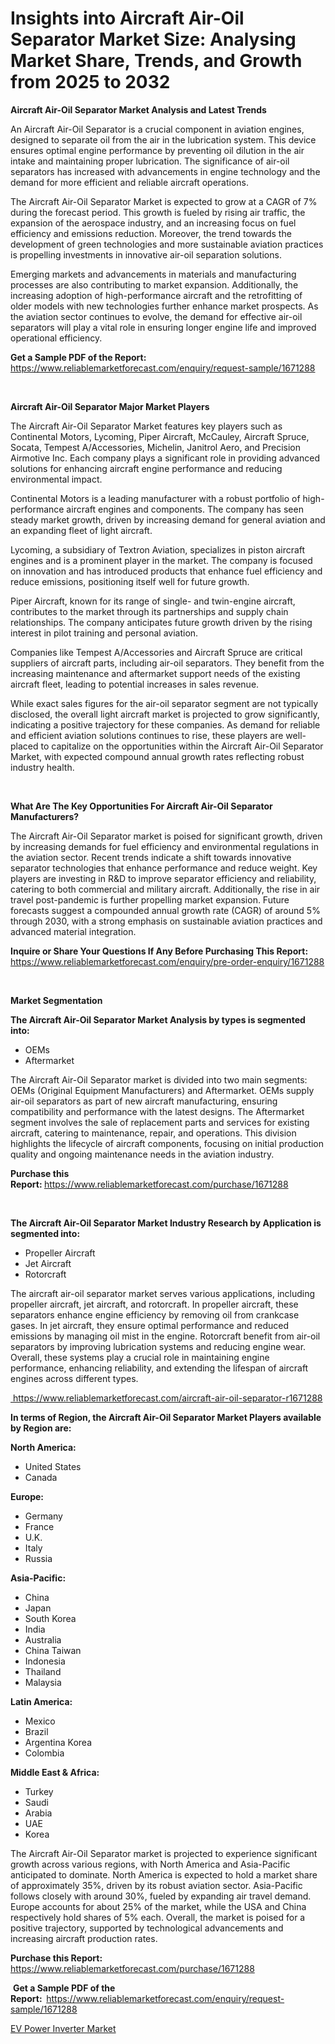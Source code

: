 <p><h1>Insights into Aircraft Air-Oil Separator Market Size: Analysing Market Share, Trends, and Growth from 2025 to 2032</h1></p><p><strong>Aircraft Air-Oil Separator Market Analysis and Latest Trends</strong></p>
<p><p>An Aircraft Air-Oil Separator is a crucial component in aviation engines, designed to separate oil from the air in the lubrication system. This device ensures optimal engine performance by preventing oil dilution in the air intake and maintaining proper lubrication. The significance of air-oil separators has increased with advancements in engine technology and the demand for more efficient and reliable aircraft operations.</p><p>The Aircraft Air-Oil Separator Market is expected to grow at a CAGR of 7% during the forecast period. This growth is fueled by rising air traffic, the expansion of the aerospace industry, and an increasing focus on fuel efficiency and emissions reduction. Moreover, the trend towards the development of green technologies and more sustainable aviation practices is propelling investments in innovative air-oil separation solutions.</p><p>Emerging markets and advancements in materials and manufacturing processes are also contributing to market expansion. Additionally, the increasing adoption of high-performance aircraft and the retrofitting of older models with new technologies further enhance market prospects. As the aviation sector continues to evolve, the demand for effective air-oil separators will play a vital role in ensuring longer engine life and improved operational efficiency.</p></p>
<p><strong>Get a Sample PDF of the Report:&nbsp;</strong> <a href="https://www.reliablemarketforecast.com/enquiry/request-sample/1671288?utm_campaign=3549&utm_medium=2&utm_source=Github&utm_content=ia&utm_term=25032025&utm_id=aircraft-air-oil-separator">https://www.reliablemarketforecast.com/enquiry/request-sample/1671288</a></p>
<p>&nbsp;</p>
<p><strong>Aircraft Air-Oil Separator Major Market Players</strong></p>
<p><p>The Aircraft Air-Oil Separator Market features key players such as Continental Motors, Lycoming, Piper Aircraft, McCauley, Aircraft Spruce, Socata, Tempest A/Accessories, Michelin, Janitrol Aero, and Precision Airmotive Inc. Each company plays a significant role in providing advanced solutions for enhancing aircraft engine performance and reducing environmental impact.</p><p>Continental Motors is a leading manufacturer with a robust portfolio of high-performance aircraft engines and components. The company has seen steady market growth, driven by increasing demand for general aviation and an expanding fleet of light aircraft. </p><p>Lycoming, a subsidiary of Textron Aviation, specializes in piston aircraft engines and is a prominent player in the market. The company is focused on innovation and has introduced products that enhance fuel efficiency and reduce emissions, positioning itself well for future growth.</p><p>Piper Aircraft, known for its range of single- and twin-engine aircraft, contributes to the market through its partnerships and supply chain relationships. The company anticipates future growth driven by the rising interest in pilot training and personal aviation.</p><p>Companies like Tempest A/Accessories and Aircraft Spruce are critical suppliers of aircraft parts, including air-oil separators. They benefit from the increasing maintenance and aftermarket support needs of the existing aircraft fleet, leading to potential increases in sales revenue.</p><p>While exact sales figures for the air-oil separator segment are not typically disclosed, the overall light aircraft market is projected to grow significantly, indicating a positive trajectory for these companies. As demand for reliable and efficient aviation solutions continues to rise, these players are well-placed to capitalize on the opportunities within the Aircraft Air-Oil Separator Market, with expected compound annual growth rates reflecting robust industry health.</p></p>
<p>&nbsp;</p>
<p><strong>What Are The Key Opportunities For Aircraft Air-Oil Separator Manufacturers?</strong></p>
<p><p>The Aircraft Air-Oil Separator market is poised for significant growth, driven by increasing demands for fuel efficiency and environmental regulations in the aviation sector. Recent trends indicate a shift towards innovative separator technologies that enhance performance and reduce weight. Key players are investing in R&D to improve separator efficiency and reliability, catering to both commercial and military aircraft. Additionally, the rise in air travel post-pandemic is further propelling market expansion. Future forecasts suggest a compounded annual growth rate (CAGR) of around 5% through 2030, with a strong emphasis on sustainable aviation practices and advanced material integration.</p></p>
<p><strong>Inquire or Share Your Questions If Any Before Purchasing This Report:</strong> <a href="https://www.reliablemarketforecast.com/enquiry/pre-order-enquiry/1671288?utm_campaign=3549&utm_medium=2&utm_source=Github&utm_content=ia&utm_term=25032025&utm_id=aircraft-air-oil-separator">https://www.reliablemarketforecast.com/enquiry/pre-order-enquiry/1671288</a></p>
<p>&nbsp;</p>
<p><strong>Market Segmentation</strong></p>
<p><strong>The Aircraft Air-Oil Separator Market Analysis by types is segmented into:</strong></p>
<p><ul><li>OEMs</li><li>Aftermarket</li></ul></p>
<p><p>The Aircraft Air-Oil Separator market is divided into two main segments: OEMs (Original Equipment Manufacturers) and Aftermarket. OEMs supply air-oil separators as part of new aircraft manufacturing, ensuring compatibility and performance with the latest designs. The Aftermarket segment involves the sale of replacement parts and services for existing aircraft, catering to maintenance, repair, and operations. This division highlights the lifecycle of aircraft components, focusing on initial production quality and ongoing maintenance needs in the aviation industry.</p></p>
<p><strong>Purchase this Report:&nbsp;</strong><a href="https://www.reliablemarketforecast.com/purchase/1671288?utm_campaign=3549&utm_medium=2&utm_source=Github&utm_content=ia&utm_term=25032025&utm_id=aircraft-air-oil-separator">https://www.reliablemarketforecast.com/purchase/1671288</a></p>
<p>&nbsp;</p>
<p><strong>The Aircraft Air-Oil Separator Market Industry Research by Application is segmented into:</strong></p>
<p><ul><li>Propeller Aircraft</li><li>Jet Aircraft</li><li>Rotorcraft</li></ul></p>
<p><p>The aircraft air-oil separator market serves various applications, including propeller aircraft, jet aircraft, and rotorcraft. In propeller aircraft, these separators enhance engine efficiency by removing oil from crankcase gases. In jet aircraft, they ensure optimal performance and reduced emissions by managing oil mist in the engine. Rotorcraft benefit from air-oil separators by improving lubrication systems and reducing engine wear. Overall, these systems play a crucial role in maintaining engine performance, enhancing reliability, and extending the lifespan of aircraft engines across different types.</p></p>
<p><a href="https://www.reliablemarketforecast.com/aircraft-air-oil-separator-r1671288?utm_campaign=3549&utm_medium=2&utm_source=Github&utm_content=ia&utm_term=25032025&utm_id=aircraft-air-oil-separator">&nbsp;https://www.reliablemarketforecast.com/aircraft-air-oil-separator-r1671288</a></p>
<p><strong>In terms of Region, the Aircraft Air-Oil Separator Market Players available by Region are:</strong></p>
<p>
    <p> <strong> North America: </strong>
        <ul>
            <li>United States</li>
            <li>Canada</li>
        </ul>
        </p> 
    <p> <strong> Europe: </strong>
        <ul>
            <li>Germany</li>
            <li>France</li>
            <li>U.K.</li>
            <li>Italy</li>
            <li>Russia</li>
        </ul>
        </p> 
    <p> <strong> Asia-Pacific: </strong>
        <ul>
            <li>China</li>
            <li>Japan</li>
            <li>South Korea</li>
            <li>India</li>
            <li>Australia</li>
            <li>China Taiwan</li>
            <li>Indonesia</li>
            <li>Thailand</li>
            <li>Malaysia</li>
        </ul>
        </p> 
    <p> <strong> Latin America: </strong>
        <ul>
            <li>Mexico</li>
            <li>Brazil</li>
            <li>Argentina Korea</li>
            <li>Colombia</li>
        </ul>
        </p> 
    <p> <strong> Middle East & Africa: </strong>
        <ul>
            <li>Turkey</li>
            <li>Saudi</li>
            <li>Arabia</li>
            <li>UAE</li>
            <li>Korea</li>
        </ul>
    </p>
    </p>
<p><p>The Aircraft Air-Oil Separator market is projected to experience significant growth across various regions, with North America and Asia-Pacific anticipated to dominate. North America is expected to hold a market share of approximately 35%, driven by its robust aviation sector. Asia-Pacific follows closely with around 30%, fueled by expanding air travel demand. Europe accounts for about 25% of the market, while the USA and China respectively hold shares of 5% each. Overall, the market is poised for a positive trajectory, supported by technological advancements and increasing aircraft production rates.</p></p>
<p><strong>Purchase this Report: </strong><a href="https://www.reliablemarketforecast.com/purchase/1671288?utm_campaign=3549&utm_medium=2&utm_source=Github&utm_content=ia&utm_term=25032025&utm_id=aircraft-air-oil-separator">https://www.reliablemarketforecast.com/purchase/1671288</a></p>
<p>&nbsp;<strong>Get a Sample PDF of the Report:&nbsp;&nbsp;</strong><a href="https://www.reliablemarketforecast.com/enquiry/request-sample/1671288?utm_campaign=3549&utm_medium=2&utm_source=Github&utm_content=ia&utm_term=25032025&utm_id=aircraft-air-oil-separator">https://www.reliablemarketforecast.com/enquiry/request-sample/1671288</a></p>
<p><strong></strong></p>
<p><p><a href="https://github.com/cachaskluwe/Market-Research-Report-List-1/blob/main/ev-power-inverter-market.md?utm_campaign=3549&utm_medium=2&utm_source=Github&utm_content=ia&utm_term=25032025&utm_id=aircraft-air-oil-separator">EV Power Inverter Market</a></p></p>
